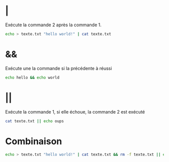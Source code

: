 # |
Exécute la commande 2 après la commande 1.
```bash
echo > texte.txt "hello world!" | cat texte.txt
```
# &&
Exécute une la commande si la précédente à réussi
```bash
echo hello && echo world
```
# ||
Exécute la commande 1, si elle échoue, la commande 2 est exécuté
```bash
cat texte.txt || echo oups
```
# Combinaison 
```bash
echo > texte.txt "hello world!" | cat texte.txt && rm -f texte.txt || echo "Error !"
```